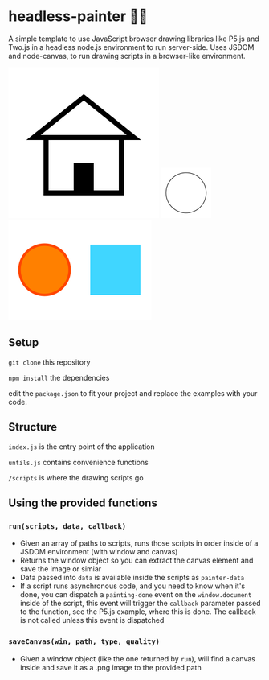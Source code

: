 # headless-painter 🤖🎨

A simple template to use JavaScript browser drawing libraries like P5.js and Two.js in a headless node.js environment to run server-side.
Uses JSDOM and node-canvas, to run drawing scripts in a browser-like environment.

![Canvas Output](output/output-canvas.png)
![P5.js Output](output/output-p5.png)
![Two.js Output](output/output-twojs.png)


## Setup

`git clone` this repository

`npm install` the dependencies
 
 edit the `package.json` to fit your project and replace the examples with your code.

## Structure

`index.js` is the entry point of the application

`untils.js` contains convenience functions

`/scripts` is where the drawing scripts go

## Using the provided functions

### `run(scripts, data, callback)`
* Given an array of paths to scripts, runs those scripts in order inside of a JSDOM environment (with window and canvas)
* Returns the window object so you can extract the canvas element and save the image or simiar
* Data passed into `data` is available inside the scripts as `painter-data`
* If a script runs asynchronous code, and you need to know when it's done, you can dispatch a `painting-done` event on the 
`window.document` inside of the script, this event will trigger the `callback` parameter passed to the function, 
see the P5.js example, where this is done. The callback is not called unless this event is dispatched

### `saveCanvas(win, path, type, quality)`
* Given a window object (like the one returned by `run`), will find a canvas inside and save it as a .png image to the
provided path

